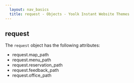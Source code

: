 ```yaml
---
  layout: nav_basics
  title: request - Objects - Yoolk Instant Website Themes
---
```


<h2 class="section-title">request</h2>

The <code>request</code> object has the following attributes:

<div class="panel">
  <div class="panel-body">
    <ul>
      <li>
        request.map_path
      </li>
      <li>
        request.menu_path
      </li>
      <li>
        request.reservation_path
      </li>
      <li>
        request.feedback_path
      </li>
      <li>
        request.office_path
      </li>
    </ul>
  </div>
</div>